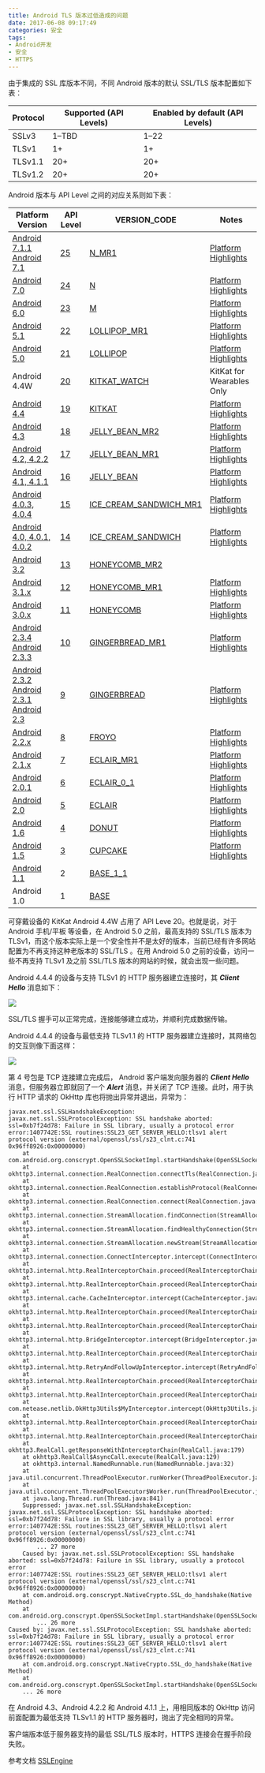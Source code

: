 ```yaml
---
title: Android TLS 版本过低造成的问题
date: 2017-06-08 09:17:49
categories: 安全
tags:
- Android开发
- 安全
- HTTPS
---
```


由于集成的 SSL 库版本不同，不同 Android 版本的默认 SSL/TLS 版本配置如下表：

Protocol | Supported (API Levels)  |  Enabled by default (API Levels)
-------|----------|----------
SSLv3 | 1–TBD | 1–22
TLSv1 | 1+ |  1+
TLSv1.1 | 20+ | 20+
TLSv1.2 | 20+ |  20+

<!--more-->

Android 版本与 API Level 之间的对应关系则如下表：

Platform Version | API Level  |  VERSION_CODE | Notes
-------|----------|----------|----------
[Android 7.1.1 Android 7.1](https://developer.android.com/about/versions/nougat/android-7.1.html) |  [25](https://developer.android.com/sdk/api_diff/25/changes.html)  | [N_MR1](https://developer.android.com/reference/android/os/Build.VERSION_CODES.html#N_MR1) | [Platform Highlights](https://developer.android.com/about/versions/nougat/index.html)
[Android 7.0](https://developer.android.com/about/versions/nougat/android-7.0.html) | [24](https://developer.android.com/sdk/api_diff/24/changes.html) | [N](https://developer.android.com/reference/android/os/Build.VERSION_CODES.html#N) | [Platform Highlights](https://developer.android.com/about/versions/nougat/index.html)
[Android 6.0](https://developer.android.com/about/versions/marshmallow/android-6.0.html) | [23](https://developer.android.com/sdk/api_diff/23/changes.html) |  [M](https://developer.android.com/reference/android/os/Build.VERSION_CODES.html#M) | [Platform Highlights](https://developer.android.com/about/versions/marshmallow/index.html)
[Android 5.1](https://developer.android.com/about/versions/android-5.1.html) | [22](https://developer.android.com/sdk/api_diff/22/changes.html) | [LOLLIPOP_MR1](https://developer.android.com/reference/android/os/Build.VERSION_CODES.html#LOLLIPOP_MR1) | [Platform Highlights](https://developer.android.com/about/versions/lollipop.html)
[Android 5.0](https://developer.android.com/about/versions/android-5.0.html) | [21](https://developer.android.com/sdk/api_diff/21/changes.html) | [LOLLIPOP](https://developer.android.com/reference/android/os/Build.VERSION_CODES.html#LOLLIPOP) | [Platform Highlights](https://developer.android.com/about/versions/lollipop.html)
Android 4.4W |  [20](https://developer.android.com/sdk/api_diff/20/changes.html) | [KITKAT_WATCH](https://developer.android.com/reference/android/os/Build.VERSION_CODES.html#KITKAT_WATCH) | KitKat for Wearables Only
[Android 4.4](https://developer.android.com/about/versions/android-4.4.html) | [19](https://developer.android.com/sdk/api_diff/19/changes.html) | [KITKAT](https://developer.android.com/reference/android/os/Build.VERSION_CODES.html#KITKAT) | [Platform Highlights](https://developer.android.com/about/versions/kitkat.html)
[Android 4.3](https://developer.android.com/about/versions/android-4.3.html) | [18](https://developer.android.com/sdk/api_diff/18/changes.html) | [JELLY_BEAN_MR2](https://developer.android.com/reference/android/os/Build.VERSION_CODES.html#JELLY_BEAN_MR2) | [Platform Highlights](https://developer.android.com/about/versions/jelly-bean.html)
[Android 4.2, 4.2.2](https://developer.android.com/about/versions/android-4.2.html) | [17](https://developer.android.com/sdk/api_diff/17/changes.html) | [JELLY_BEAN_MR1](https://developer.android.com/reference/android/os/Build.VERSION_CODES.html#JELLY_BEAN_MR1) | [Platform Highlights](https://developer.android.com/about/versions/jelly-bean.html#android-42)
[Android 4.1, 4.1.1](https://developer.android.com/about/versions/android-4.1.html) | [16](https://developer.android.com/sdk/api_diff/16/changes.html) | [JELLY_BEAN](https://developer.android.com/reference/android/os/Build.VERSION_CODES.html#JELLY_BEAN) | [Platform Highlights](https://developer.android.com/about/versions/jelly-bean.html#android-41)
[Android 4.0.3, 4.0.4](https://developer.android.com/about/versions/android-4.0.3.html) | [15](https://developer.android.com/sdk/api_diff/15/changes.html) | [ICE_CREAM_SANDWICH_MR1](https://developer.android.com/reference/android/os/Build.VERSION_CODES.html#ICE_CREAM_SANDWICH_MR1) | [Platform Highlights](https://developer.android.com/about/versions/android-4.0-highlights.html)
[Android 4.0, 4.0.1, 4.0.2](https://developer.android.com/about/versions/android-4.0.html) | [14](https://developer.android.com/sdk/api_diff/14/changes.html) | [ICE_CREAM_SANDWICH](https://developer.android.com/reference/android/os/Build.VERSION_CODES.html#ICE_CREAM_SANDWICH) | [Platform Highlights](https://developer.android.com/about/versions/android-4.0-highlights.html)
[Android 3.2](https://developer.android.com/about/versions/android-3.2.html) | [13](https://developer.android.com/sdk/api_diff/13/changes.html) | [HONEYCOMB_MR2](https://developer.android.com/reference/android/os/Build.VERSION_CODES.html#HONEYCOMB_MR2) | 
[Android 3.1.x](https://developer.android.com/about/versions/android-3.1.html) | [12](https://developer.android.com/sdk/api_diff/12/changes.html) | [HONEYCOMB_MR1](https://developer.android.com/reference/android/os/Build.VERSION_CODES.html#HONEYCOMB_MR1) | [Platform Highlights](https://developer.android.com/about/versions/android-3.1-highlights.html)
[Android 3.0.x](https://developer.android.com/about/versions/android-3.0.html) | [11](https://developer.android.com/sdk/api_diff/11/changes.html) |  [HONEYCOMB](https://developer.android.com/reference/android/os/Build.VERSION_CODES.html#HONEYCOMB) | [Platform Highlights](https://developer.android.com/about/versions/android-3.0-highlights.html)
[Android 2.3.4 Android 2.3.3](https://developer.android.com/about/versions/android-2.3.3.html) |  [10](https://developer.android.com/sdk/api_diff/10/changes.html) | [GINGERBREAD_MR1](https://developer.android.com/reference/android/os/Build.VERSION_CODES.html#GINGERBREAD_MR1) | [Platform Highlights](https://developer.android.com/about/versions/android-2.3-highlights.html)
[Android 2.3.2 Android 2.3.1 Android 2.3](https://developer.android.com/about/versions/android-2.3.html) | [9](https://developer.android.com/sdk/api_diff/9/changes.html) | [GINGERBREAD](https://developer.android.com/reference/android/os/Build.VERSION_CODES.html#GINGERBREAD) | [Platform Highlights](https://developer.android.com/about/versions/android-2.3-highlights.html)
[Android 2.2.x](https://developer.android.com/about/versions/android-2.2.html) | [8](https://developer.android.com/sdk/api_diff/8/changes.html) | [FROYO](https://developer.android.com/reference/android/os/Build.VERSION_CODES.html#FROYO) | [Platform Highlights](https://developer.android.com/about/versions/android-2.2-highlights.html) 
[Android 2.1.x](https://developer.android.com/about/versions/android-2.1.html) | [7](https://developer.android.com/sdk/api_diff/7/changes.html) | [ECLAIR_MR1](https://developer.android.com/reference/android/os/Build.VERSION_CODES.html#ECLAIR_MR1) | [Platform Highlights](https://developer.android.com/about/versions/android-2.0-highlights.html)
[Android 2.0.1](https://developer.android.com/about/versions/android-2.0.1.html) | [6](https://developer.android.com/sdk/api_diff/6/changes.html) | [ECLAIR_0_1](https://developer.android.com/reference/android/os/Build.VERSION_CODES.html#ECLAIR_0_1) |  [Platform Highlights](https://developer.android.com/about/versions/android-2.0-highlights.html)
[Android 2.0](https://developer.android.com/about/versions/android-2.0.html) | [5](https://developer.android.com/sdk/api_diff/5/changes.html) | [ECLAIR](https://developer.android.com/reference/android/os/Build.VERSION_CODES.html#ECLAIR) |  [Platform Highlights](https://developer.android.com/about/versions/android-2.0-highlights.html)
[Android 1.6](https://developer.android.com/about/versions/android-1.6.html) | [4](https://developer.android.com/sdk/api_diff/4/changes.html) | [DONUT](https://developer.android.com/reference/android/os/Build.VERSION_CODES.html#DONUT) | [Platform Highlights](https://developer.android.com/about/versions/android-1.6-highlights.html)
[Android 1.5](https://developer.android.com/about/versions/android-1.5.html) | [3](https://developer.android.com/sdk/api_diff/3/changes.html) | [CUPCAKE](https://developer.android.com/reference/android/os/Build.VERSION_CODES.html#CUPCAKE) | [Platform Highlights](https://developer.android.com/about/versions/android-1.5-highlights.html)
[Android 1.1](https://developer.android.com/about/versions/android-1.1.html) | 2 | [BASE_1_1](https://developer.android.com/reference/android/os/Build.VERSION_CODES.html#BASE_1_1) | 
Android 1.0 | 1 | [BASE](https://developer.android.com/reference/android/os/Build.VERSION_CODES.html#BASE) |

可穿戴设备的 KitKat Android 4.4W 占用了 API Leve 20。也就是说，对于 Android 手机/平板 等设备，在 Android 5.0 之前，最高支持的 SSL/TLS 版本为 TLSv1，而这个版本实际上是一个安全性并不是太好的版本，当前已经有许多网站配置为不再支持这种老版本的 SSL/TLS 。在用 Android 5.0 之前的设备，访问一些不再支持 TLSv1 及之前 SSL/TLS 版本的网站的时候，就会出现一些问题。

Android 4.4.4 的设备与支持 TLSv1 的 HTTP 服务器建立连接时，其  ***Client Hello***  消息如下：

![](http://upload-images.jianshu.io/upload_images/1315506-a6f3bf43f81f004a.png?imageMogr2/auto-orient/strip%7CimageView2/2/w/1240)
 
SSL/TLS 握手可以正常完成，连接能够建立成功，并顺利完成数据传输。

Android 4.4.4 的设备与最低支持 TLSv1.1 的 HTTP 服务器建立连接时，其网络包的交互则像下面这样：

![](http://upload-images.jianshu.io/upload_images/1315506-4c6f2e534be8ae30.png?imageMogr2/auto-orient/strip%7CimageView2/2/w/1240)

第 4 号包是 TCP 连接建立完成后， Android 客户端发向服务器的 ***Client Hello*** 消息，但服务器立即就回了一个 ***Alert*** 消息，并关闭了 TCP 连接。此时，用于执行 HTTP 请求的 OkHttp 库也将抛出异常并退出，异常为：
```
javax.net.ssl.SSLHandshakeException: javax.net.ssl.SSLProtocolException: SSL handshake aborted: ssl=0xb7f24d78: Failure in SSL library, usually a protocol error
error:1407742E:SSL routines:SSL23_GET_SERVER_HELLO:tlsv1 alert protocol version (external/openssl/ssl/s23_clnt.c:741 0x96ff8926:0x00000000)
    at com.android.org.conscrypt.OpenSSLSocketImpl.startHandshake(OpenSSLSocketImpl.java:448)
    at okhttp3.internal.connection.RealConnection.connectTls(RealConnection.java:267)
    at okhttp3.internal.connection.RealConnection.establishProtocol(RealConnection.java:237)
    at okhttp3.internal.connection.RealConnection.connect(RealConnection.java:148)
    at okhttp3.internal.connection.StreamAllocation.findConnection(StreamAllocation.java:186)
    at okhttp3.internal.connection.StreamAllocation.findHealthyConnection(StreamAllocation.java:121)
    at okhttp3.internal.connection.StreamAllocation.newStream(StreamAllocation.java:100)
    at okhttp3.internal.connection.ConnectInterceptor.intercept(ConnectInterceptor.java:42)
    at okhttp3.internal.http.RealInterceptorChain.proceed(RealInterceptorChain.java:92)
    at okhttp3.internal.http.RealInterceptorChain.proceed(RealInterceptorChain.java:67)
    at okhttp3.internal.cache.CacheInterceptor.intercept(CacheInterceptor.java:93)
    at okhttp3.internal.http.RealInterceptorChain.proceed(RealInterceptorChain.java:92)
    at okhttp3.internal.http.RealInterceptorChain.proceed(RealInterceptorChain.java:67)
    at okhttp3.internal.http.BridgeInterceptor.intercept(BridgeInterceptor.java:93)
    at okhttp3.internal.http.RealInterceptorChain.proceed(RealInterceptorChain.java:92)
    at okhttp3.internal.http.RetryAndFollowUpInterceptor.intercept(RetryAndFollowUpInterceptor.java:120)
    at okhttp3.internal.http.RealInterceptorChain.proceed(RealInterceptorChain.java:92)
    at okhttp3.internal.http.RealInterceptorChain.proceed(RealInterceptorChain.java:67)
    at com.netease.netlib.OkHttp3Utils$MyInterceptor.intercept(OkHttp3Utils.java:29)
    at okhttp3.internal.http.RealInterceptorChain.proceed(RealInterceptorChain.java:92)
    at okhttp3.internal.http.RealInterceptorChain.proceed(RealInterceptorChain.java:67)
    at okhttp3.RealCall.getResponseWithInterceptorChain(RealCall.java:179)
    at okhttp3.RealCall$AsyncCall.execute(RealCall.java:129)
    at okhttp3.internal.NamedRunnable.run(NamedRunnable.java:32)
    at java.util.concurrent.ThreadPoolExecutor.runWorker(ThreadPoolExecutor.java:1112)
    at java.util.concurrent.ThreadPoolExecutor$Worker.run(ThreadPoolExecutor.java:587)
    at java.lang.Thread.run(Thread.java:841)
	Suppressed: javax.net.ssl.SSLHandshakeException: javax.net.ssl.SSLProtocolException: SSL handshake aborted: ssl=0xb7f24d78: Failure in SSL library, usually a protocol error
error:1407742E:SSL routines:SSL23_GET_SERVER_HELLO:tlsv1 alert protocol version (external/openssl/ssl/s23_clnt.c:741 0x96ff8926:0x00000000)
		... 27 more
	Caused by: javax.net.ssl.SSLProtocolException: SSL handshake aborted: ssl=0xb7f24d78: Failure in SSL library, usually a protocol error
error:1407742E:SSL routines:SSL23_GET_SERVER_HELLO:tlsv1 alert protocol version (external/openssl/ssl/s23_clnt.c:741 0x96ff8926:0x00000000)
    at com.android.org.conscrypt.NativeCrypto.SSL_do_handshake(Native Method)
    at com.android.org.conscrypt.OpenSSLSocketImpl.startHandshake(OpenSSLSocketImpl.java:405)
		... 26 more
Caused by: javax.net.ssl.SSLProtocolException: SSL handshake aborted: ssl=0xb7f24d78: Failure in SSL library, usually a protocol error
error:1407742E:SSL routines:SSL23_GET_SERVER_HELLO:tlsv1 alert protocol version (external/openssl/ssl/s23_clnt.c:741 0x96ff8926:0x00000000)
    at com.android.org.conscrypt.NativeCrypto.SSL_do_handshake(Native Method)
    at com.android.org.conscrypt.OpenSSLSocketImpl.startHandshake(OpenSSLSocketImpl.java:405)
	... 26 more
```

在 Android 4.3、Android 4.2.2 和 Android 4.1.1 上，用相同版本的 OkHttp 访问前面配置为最低支持 TLSv1.1 的 HTTP 服务器时，抛出了完全相同的异常。

客户端版本低于服务器支持的最低 SSL/TLS 版本时，HTTPS 连接会在握手阶段失败。

参考文档
[<uses-sdk>](https://developer.android.com/guide/topics/manifest/uses-sdk-element.html)
[SSLEngine](https://developer.android.com/reference/javax/net/ssl/SSLEngine.html)